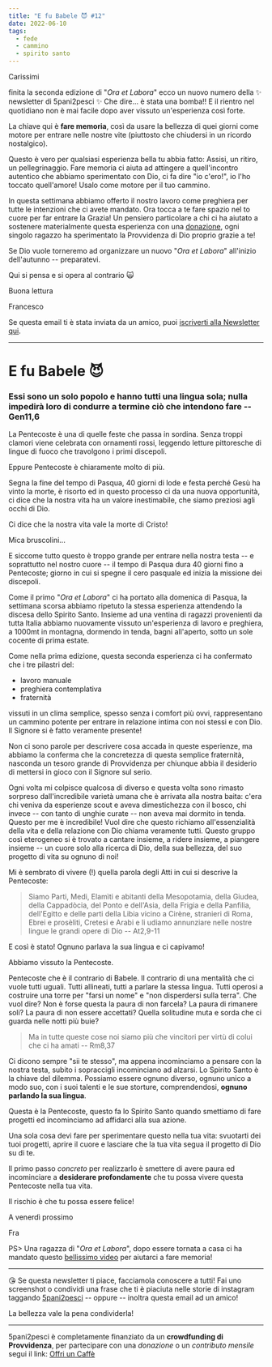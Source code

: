 ```yaml
---
title: "E fu Babele 😈 #12"
date: 2022-06-10
tags: 
  - fede
  - cammino
  - spirito santo
---
```

Carissimi

finita la seconda edizione di "_Ora et Labora_" ecco un nuovo numero della ✨ newsletter di 5pani2pesci ✨ Che dire... è stata una bomba!! E il rientro nel quotidiano non è mai facile dopo aver vissuto un'esperienza così forte. 

La chiave qui è **fare memoria**, così da usare la bellezza di quei giorni come motore per entrare nelle nostre vite (piuttosto che chiudersi in un ricordo nostalgico). 

Questo è vero per qualsiasi esperienza bella tu abbia fatto: Assisi, un ritiro, un pellegrinaggio. Fare memoria ci aiuta ad attingere a quell'incontro autentico che abbiamo sperimentato con Dio, ci fa dire "io c'ero!", io l'ho toccato quell'amore! Usalo come motore per il tuo cammino.

In questa settimana abbiamo offerto il nostro lavoro come preghiera per tutte le intenzioni che ci avete mandato. Ora tocca a te fare spazio nel to cuore per far entrare la Grazia! Un pensiero particolare a chi ci ha aiutato a sostenere materialmente questa esperienza con una [donazione](https://bit.ly/offri-un-caffe), ogni singolo ragazzo ha sperimentato la Provvidenza di Dio proprio grazie a te!

Se Dio vuole torneremo ad organizzare un nuovo "_Ora et Labora_" all'inizio dell'autunno -- preparatevi.

Qui si pensa e si opera al contrario 🙀

Buona lettura
 
Francesco

Se questa email ti è stata inviata da un amico, puoi [iscriverti  alla Newsletter qui](https://5p2p.it).

---

# E fu Babele 😈
### Essi sono un solo popolo e hanno tutti una lingua sola; nulla impedirà loro di condurre a termine ciò che intendono fare -- Gen11,6

La Pentecoste è una di quelle feste che passa in sordina. Senza troppi clamori viene celebrata con ornamenti rossi, leggendo letture pittoresche di lingue di fuoco che travolgono i primi discepoli. 

Eppure Pentecoste è chiaramente molto di più. 

Segna la fine del tempo di Pasqua, 40 giorni di lode e festa perché Gesù ha vinto la morte, è risorto ed in questo processo ci da una nuova opportunità, ci dice che la nostra vita ha un valore inestimabile, che siamo preziosi agli occhi di Dio.

Ci dice che la nostra vita vale la morte di Cristo!

Mica bruscolini...

E siccome tutto questo è troppo grande per entrare nella nostra testa -- e soprattutto nel nostro cuore -- il tempo di Pasqua dura 40 giorni fino a Pentecoste; giorno in cui si spegne il cero pasquale ed inizia la missione dei discepoli.

Come il primo "_Ora et Labora_" ci ha portato alla domenica di Pasqua, la settimana scorsa abbiamo ripetuto la stessa esperienza attendendo la discesa dello Spirito Santo. Insieme ad una ventina di ragazzi provenienti da tutta Italia abbiamo nuovamente vissuto un'esperienza di lavoro e preghiera, a 1000mt in montagna, dormendo in tenda, bagni all'aperto, sotto un sole cocente di prima estate.

Come nella prima edizione, questa seconda esperienza ci ha confermato che i tre pilastri del:

- lavoro manuale
- preghiera contemplativa
- fraternità

vissuti in un clima semplice, spesso senza i comfort più ovvi, rappresentano un cammino potente per entrare in relazione intima con noi stessi e con Dio. Il Signore si è fatto veramente presente!

Non ci sono parole per descrivere cosa accada in queste esperienze, ma abbiamo la conferma che la concretezza di questa semplice fraternità, nasconda un tesoro grande di Provvidenza per chiunque abbia il desiderio di mettersi in gioco con il Signore sul serio.

Ogni volta mi colpisce qualcosa di diverso e questa volta sono rimasto sorpreso dall'incredibile varietà umana che è arrivata alla nostra baita: c'era chi veniva da esperienze scout e aveva dimestichezza con il bosco, chi invece -- con tanto di unghie curate -- non aveva mai dormito in tenda. Questo per me è incredibile! Vuol dire che questo richiamo all'essenzialità della vita e della relazione con Dio chiama veramente tutti. Questo gruppo così eterogeneo si è trovato a cantare insieme, a ridere insieme, a piangere insieme -- un cuore solo alla ricerca di Dio, della sua bellezza, del suo progetto di vita su ognuno di noi!

Mi è sembrato di vivere (!) quella parola degli Atti in cui si descrive la Pentecoste:

> Siamo Parti, Medi, Elamìti e abitanti della Mesopotamia, della Giudea, della Cappadòcia, del Ponto e dell'Asia, della Frigia e della Panfilia, dell'Egitto e delle parti della Libia vicino a Cirène, stranieri di Roma, Ebrei e prosèliti, Cretesi e Arabi e li udiamo annunziare nelle nostre lingue le grandi opere di Dio -- At2,9-11

E così è stato! Ognuno parlava la sua lingua e ci capivamo! 

Abbiamo vissuto la Pentecoste.

Pentecoste che è il contrario di Babele. Il contrario di una mentalità che ci vuole tutti uguali. Tutti allineati, tutti a parlare la stessa lingua. Tutti operosi a costruire una torre per "farsi un nome" e "non disperdersi sulla terra". Che vuol dire? Non è forse questa la paura di non farcela? La paura di rimanere soli? La paura di non essere accettati? Quella solitudine muta e sorda che ci guarda nelle notti più buie?

> Ma in tutte queste cose noi siamo più che vincitori per virtù di colui che ci ha amati -- Rm8,37

Ci dicono sempre "sii te stesso", ma appena incominciamo a pensare con la nostra testa, subito i sopraccigli incominciano ad alzarsi. Lo Spirito Santo è la chiave del dilemma. Possiamo essere ognuno diverso, ognuno unico a modo suo, con i suoi talenti e le sue storture, comprendendosi, **ognuno parlando la sua lingua**.

Questa è la Pentecoste, questo fa lo Spirito Santo quando smettiamo di fare progetti ed incominciamo ad affidarci alla sua azione.

Una sola cosa devi fare per sperimentare questo nella tua vita: svuotarti dei tuoi progetti, aprire il cuore e lasciare che la tua vita segua il progetto di Dio su di te.

Il primo passo *concreto* per realizzarlo è smettere di avere paura ed incominciare a **desiderare profondamente** che tu possa vivere questa Pentecoste nella tua vita.

Il rischio è che tu possa essere felice!

A venerdì prossimo

Fra

PS> Una ragazza di "_Ora et Labora_", dopo essere tornata a casa ci ha mandato questo [bellissimo video](https://www.instagram.com/reel/CejjsobFykC) per aiutarci a fare memoria!

---

😘 Se questa newsletter ti piace, facciamola conoscere a tutti! Fai uno screenshot o condividi una frase che ti è piaciuta nelle storie di instagram taggando [5pani2pesci](https://www.instagram.com/5pani2pesci/) -- oppure -- inoltra questa email ad  un amico! 

La bellezza vale la pena condividerla!

---

5pani2pesci è completamente finanziato da un **crowdfunding di Provvidenza**, per partecipare con una *donazione* o un *contributo mensile* segui il link: [Offri un Caffè](https://bit.ly/offri-un-caffe)
